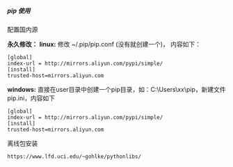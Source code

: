 ##### pip 使用

配置国内源

**永久修改：** 
**linux:** 
修改 ~/.pip/pip.conf (没有就创建一个)， 内容如下：

```
[global]
index-url = http://mirrors.aliyun.com/pypi/simple/
[install]
trusted-host=mirrors.aliyun.com
```

**windows:** 
直接在user目录中创建一个pip目录，如：C:\Users\xx\pip，新建文件pip.ini，内容如下

```
[global]
index-url = http://mirrors.aliyun.com/pypi/simple/
[install]
trusted-host=mirrors.aliyun.com
```



离线包安装

```
https://www.lfd.uci.edu/~gohlke/pythonlibs/
```

